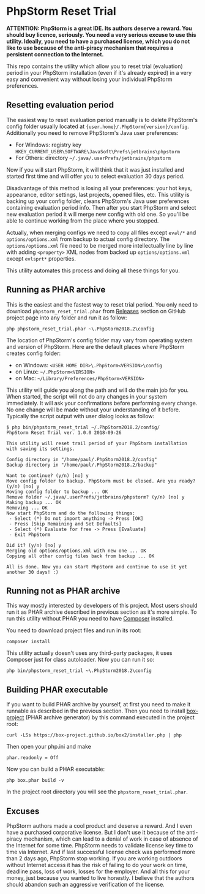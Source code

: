 # PhpStorm Reset Trial

**ATTENTION: PhpStorm is a great IDE. Its authors deserve a reward. You should buy licence, seriously. You need a very serious excuse to use this utility. Ideally, you need to have a purchased license, which you do not like to use because of the anti-piracy mechanism that requires a persistent connection to the Internet.**

This repo contains the utility which allow you to reset trial (evaluation) period in your PhpStorm installation (even if it's already expired) in a very easy and convenient way without losing your individual PhpStorm preferences.

## Resetting evaluation period

The easiest way to reset evaluation period manually is to delete PhpStorm's config folder usually located at `{user.home}/.PhpStorm{version}/config`. Additionally you need to remove PhpStorm's Java user preferences:

 * For Windows: registry key `HKEY_CURRENT_USER\SOFTWARE\JavaSoft\Prefs\jetbrains\phpstorm`
 * For Others: directory `~/.java/.userPrefs/jetbrains/phpstorm`
 
Now if you will start PhpStorm, it will think that it was just installed and started first time and will offer you to select evaluation 30 days period.

Disadvantage of this method is losing all your preferences: your hot keys, appearance, editor settings, last projects, opened files, etc. This utility is backing up your config folder, cleans PhpStorm's Java user preferences containing evaluation period info. Then after you start PhpStorm and select new evaluation period it will merge new config with old one. So you'll be able to continue working from the place where you stopped.

Actually, when merging configs we need to copy all files except `eval/*` and `options/options.xml` from backup to actual config directory. The `options/options.xml` file need to be merged more intellectually line by line with adding `<property>` XML nodes from backed up `options/options.xml` except `evlsprt*` properties.

This utility automates this process and doing all these things for you.

## Running as PHAR archive

This is the easiest and the fastest way to reset trial period. You only need to download `phpstorm_reset_trial.phar` from [Releases](https://github.com/gugglegum/phpstorm-reset-trial/releases) section on GitHub project page into any folder and run it as follow:

```
php phpstorm_reset_trial.phar ~\.PhpStorm2018.2\config
```

The location of PhpStorm's config folder may vary from operating system and version of PhpStorm. Here are the default places where PhpStorm creates config folder: 

 * on Windows: `<USER HOME DIR>\.PhpStorm<VERSION>\config`
 * on Linux: `~/.PhpStorm<VERSION>`
 * on Mac: `~/Library/Preferences/PhpStorm<VERSION>`

This utility will guide you along the path and will do the main job for you. When started, the script will not do any changes in your system immediately. It will ask your confirmations before performing every change. No one change will be made without your understanding of it before. Typically the script output with user dialog looks as follow: 

```
$ php bin/phpstorm_reset_trial ~/.PhpStorm2018.2/config/
PhpStorm Reset Trial ver. 1.0.0 2018-09-26

This utility will reset trail period of your PhpStorm installation with saving its settings.

Config directory in "/home/paul/.PhpStorm2018.2/config"
Backup directory in "/home/paul/.PhpStorm2018.2/backup"

Want to continue? (y/n) [no] y
Move config folder to backup. PhpStorm must be closed. Are you ready? (y/n) [no] y
Moving config folder to backup ... OK
Remove folder ~/.java/.userPrefs/jetbrains/phpstorm? (y/n) [no] y
Making backup ... OK
Removing ... OK
Now start PhpStorm and do the following things:
 - Select (*) Do not import anything -> Press [OK]
 - Press [Skip Remaining and Set Defaults]
 - Select (*) Evaluate for free -> Press [Evaluate]
 - Exit PhpStorm

Did it? (y/n) [no] y
Merging old options/options.xml with new one ... OK
Copying all other config files back from backup ... OK

All is done. Now you can start PhpStorm and continue to use it yet another 30 days! :)
```

## Running not as PHAR archive

This way mostly interested by developers of this project. Most users should run it as PHAR archive described in previous section as it's more simple. To run this utility without PHAR you need to have [Composer](https://getcomposer.org/) installed.

You need to download project files and run in its root:  

```
composer install
```

This utility actually doesn't uses any third-party packages, it uses Composer just for class autoloader. Now you can run it so:

```
php bin/phpstorm_reset_trial ~\.PhpStorm2018.2\config
```

## Building PHAR executable

If you want to build PHAR archive by yourself, at first you need to make it runnable as described in the previous section. Then you need to install [box-project](https://github.com/box-project/box2) (PHAR archive generator) by this command executed in the project root:

```
curl -LSs https://box-project.github.io/box2/installer.php | php
```

Then open your php.ini and make
```
phar.readonly = Off
```

Now you can build a PHAR executable:

```
php box.phar build -v
```

In the project root directory you will see the `phpstorm_reset_trial.phar`. 

## Excuses

PhpStorm authors made a cool product and deserve a reward. And I even have a purchased corporative license. But I don't use it because of the anti-piracy mechanism, which can lead to a denial of work in case of absence of the Internet for some time. PhpStorm needs to validate license key time to time via Internet. And if last successful license check was performed more than 2 days ago, PhpStorm stop working. If you are working outdoors without Internet access it has the risk of failing to do your work on time, deadline pass, loss of work, losses for the employer. And all this for your money, just because you wanted to live honestly. I believe that the authors should abandon such an aggressive verification of the license.

